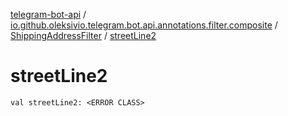 [telegram-bot-api](../../index.md) / [io.github.oleksivio.telegram.bot.api.annotations.filter.composite](../index.md) / [ShippingAddressFilter](index.md) / [streetLine2](./street-line2.md)

# streetLine2

`val streetLine2: <ERROR CLASS>`